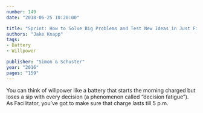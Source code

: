 ```yaml
---
number: 149
date: "2018-06-25 10:20:00"

title: "Sprint: How to Solve Big Problems and Test New Ideas in Just Five Days"
authors: "Jake Knapp"
tags:
- Battery
- Willpower

publisher: "Simon & Schuster"
year: "2016"
pages: "159"
---
```


You can think of willpower like a battery that starts the morning charged but loses a sip with every decision (a phenomenon called “decision fatigue”). As Facilitator, you’ve got to make sure that charge lasts till 5 p.m.
